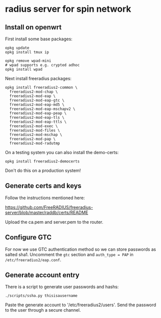 # radius server for spin network

## Install on openwrt

First install some base packages:

    opkg update
    opkg install tmux ip

    opkg remove wpad-mini
    # wpad supports e.g. crypted adhoc
    opkg install wpad

Next install freeradius packages:

    opkg install freeradius2-common \
      freeradius2-mod-chap \
      freeradius2-mod-eap \
      freeradius2-mod-eap-gtc \
      freeradius2-mod-eap-md5 \
      freeradius2-mod-eap-mschapv2 \
      freeradius2-mod-eap-peap \
      freeradius2-mod-eap-tls \
      freeradius2-mod-eap-ttls \
      freeradius2-mod-exec \
      freeradius2-mod-files \
      freeradius2-mod-mschap \
      freeradius2-mod-pap \
      freeradius2-mod-radutmp

On a testing system you can also install the demo-certs:

    opkg install freeradius2-democerts

Don't do this on a production system!

## Generate certs and keys

Follow the instructions mentioned here:

https://github.com/FreeRADIUS/freeradius-server/blob/master/raddb/certs/README

Upload the ca.pem and server.pem to the router.

## Configure GTC

For now we use GTC authentication method so we can store passwords as salted
sha1. Uncomment the `gtc` section and `auth_type = PAP` in
`/etc/freeradius2/eap.conf`.

## Generate account entry

There is a script to generate user passwords and hashs:

    ./scripts/ssha.py thisisausername

Paste the generate account to '/etc/freeradius2/users'. Send the password to the
user through a secure channel.
